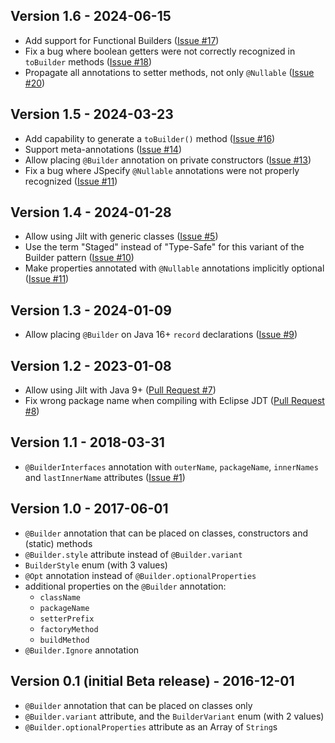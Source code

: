 Version 1.6 - 2024-06-15
------------------------

- Add support for Functional Builders
  ([Issue #17](https://github.com/skinny85/jilt/issues/17))
- Fix a bug where boolean getters were not correctly recognized in
  `toBuilder` methods ([Issue #18](https://github.com/skinny85/jilt/issues/18))
- Propagate all annotations to setter methods, not only `@Nullable`
  ([Issue #20](https://github.com/skinny85/jilt/issues/20))

Version 1.5 - 2024-03-23
------------------------
- Add capability to generate a `toBuilder()` method
  ([Issue #16](https://github.com/skinny85/jilt/issues/16))
- Support meta-annotations ([Issue #14](https://github.com/skinny85/jilt/issues/14))
- Allow placing `@Builder` annotation on private constructors
  ([Issue #13](https://github.com/skinny85/jilt/issues/13))
- Fix a bug where JSpecify `@Nullable` annotations were not properly recognized
  ([Issue #11](https://github.com/skinny85/jilt/issues/11#issuecomment-2002620000))

Version 1.4 - 2024-01-28
------------------------
- Allow using Jilt with generic classes ([Issue #5](https://github.com/skinny85/jilt/issues/5))
- Use the term "Staged" instead of "Type-Safe" for this variant of the Builder pattern
  ([Issue #10](https://github.com/skinny85/jilt/issues/10))
- Make properties annotated with `@Nullable` annotations implicitly optional
  ([Issue #11](https://github.com/skinny85/jilt/issues/11))

Version 1.3 - 2024-01-09
------------------------
- Allow placing `@Builder` on Java 16+ `record` declarations ([Issue #9](https://github.com/skinny85/jilt/issues/9))

Version 1.2 - 2023-01-08
------------------------
- Allow using Jilt with Java 9+ ([Pull Request #7](https://github.com/skinny85/jilt/pull/7))
- Fix wrong package name when compiling with Eclipse JDT ([Pull Request #8](https://github.com/skinny85/jilt/pull/8))

Version 1.1 - 2018-03-31
------------------------
- `@BuilderInterfaces` annotation with `outerName`, `packageName`, `innerNames` and `lastInnerName`
  attributes ([Issue #1](https://github.com/skinny85/jilt/issues/1))

Version 1.0 - 2017-06-01
------------------------
- `@Builder` annotation that can be placed on classes, constructors and (static) methods
- `@Builder.style` attribute instead of `@Builder.variant`
- `BuilderStyle` enum (with 3 values)
- `@Opt` annotation instead of `@Builder.optionalProperties`
- additional properties on the `@Builder` annotation:
  - `className`
  - `packageName`
  - `setterPrefix`
  - `factoryMethod`
  - `buildMethod`
- `@Builder.Ignore` annotation

Version 0.1 (initial Beta release) - 2016-12-01
-----------------------------------------------
- `@Builder` annotation that can be placed on classes only
- `@Builder.variant` attribute, and the `BuilderVariant` enum (with 2 values)
- `@Builder.optionalProperties` attribute as an Array of `String`s
